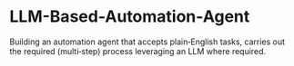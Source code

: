 # LLM-Based-Automation-Agent
Building an automation agent that accepts plain‑English tasks, carries out the required (multi‑step) process leveraging an LLM where required.
